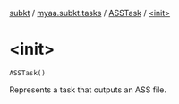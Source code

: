 [subkt](../../index.md) / [myaa.subkt.tasks](../index.md) / [ASSTask](index.md) / [&lt;init&gt;](./-init-.md)

# &lt;init&gt;

`ASSTask()`

Represents a task that outputs an ASS file.

